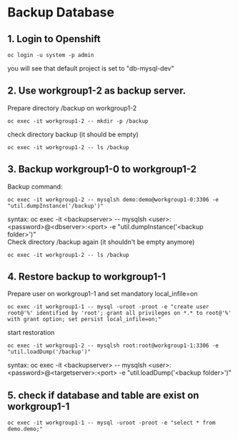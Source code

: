 # Backup Database

## 1. Login to Openshift
```
oc login -u system -p admin
```
you will see that default project is set to "db-mysql-dev"

## 2. Use workgroup1-2 as backup server. 
Prepare directory /backup on workgroup1-2
```
oc exec -it workgroup1-2 -- mkdir -p /backup
```
check directory backup (it should be empty)
```
oc exec -it workgroup1-2 -- ls /backup
```
## 3. Backup workgroup1-0 to workgroup1-2
Backup command:
```
oc exec -it workgroup1-2 -- mysqlsh demo:demo@workgroup1-0:3306 -e "util.dumpInstance('/backup')"
```
syntax: oc exec -it \<backupserver> -- mysqlsh \<user>:\<password>@\<dbserver>:\<port> -e "util.dumpInstance('\<backup folder>')"\
Check directory /backup again (it shouldn't be empty anymore)
```
oc exec -it workgroup1-2 -- ls /backup
```
## 4. Restore backup to workgroup1-1
Prepare user on workgroup1-1 and set mandatory local_infile=on
```
oc exec -it workgroup1-1 -- mysql -uroot -proot -e "create user root@'%' identified by 'root'; grant all privileges on *.* to root@'%' with grant option; set persist local_infile=on;"
```
start restoration
```
oc exec -it workgroup1-2 -- mysqlsh root:root@workgroup1-1:3306 -e "util.loadDump('/backup')"
```
syntax: oc exec -it \<backupserver> -- mysqlsh \<user>:\<password>@\<targetserver>:\<port> -e "util.loadDump('\<backup folder>')"
## 5. check if database and table are exist on workgroup1-1
```
oc exec -it workgroup1-1 -- mysql -uroot -proot -e "select * from demo.demo;"
```
